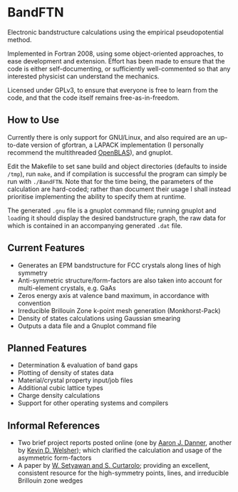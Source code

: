 BandFTN
=======

Electronic bandstructure calculations using the empirical pseudopotential method.

Implemented in Fortran 2008, using some object-oriented approaches, to ease development and extension. Effort has been made to ensure that the code is either self-documenting, or sufficiently well-commented so that any interested physicist can understand the mechanics.

Licensed under GPLv3, to ensure that everyone is free to learn from the code, and that the code itself remains free-as-in-freedom.


How to Use
----------

Currently there is only support for GNU/Linux, and also required are an up-to-date version of gfortran, a LAPACK implementation (I personally recommend the multithreaded [OpenBLAS](http://www.openblas.net/)), and gnuplot.

Edit the Makefile to set sane build and object directories (defaults to inside ```/tmp```), run ```make```, and if compilation is successful the program can simply be run with ```./BandFTN```. Note that for the time being, the parameters of the calculation are hard-coded; rather than document their usage I shall instead prioritise implementing the ability to specify them at runtime.

The generated ```.gnu``` file is a gnuplot command file; running gnuplot and ```load```ing it should display the desired bandstructure graph, the raw data for which is contained in an accompanying generated ```.dat``` file.


Current Features
----------------

* Generates an EPM bandstructure for FCC crystals along lines of high symmetry
* Anti-symmetric structure/form-factors are also taken into account for multi-element crystals, e.g. GaAs
* Zeros energy axis at valence band maximum, in accordance with convention
* Irreducible Brillouin Zone k-point mesh generation (Monkhorst-Pack)
* Density of states calculations using Gaussian smearing
* Outputs a data file and a Gnuplot command file


Planned Features
----------------

* Determination & evaluation of band gaps
* Plotting of density of states data
* Material/crystal property input/job files
* Additional cubic lattice types
* Charge density calculations
* Support for other operating systems and compilers

Informal References
-------------------

* Two brief project reports posted online (one by [Aaron J. Danner](http://www.ece.nus.edu.sg/stfpage/eleadj/pseudopotential.htm), another by [Kevin D. Welsher](http://large.stanford.edu/courses/2007/ap272/welsher1/)); which clarified the calculation and usage of the asymmetric form-factors
* A paper by [W. Setyawan and S. Curtarolo](http://arxiv.org/abs/1004.2974); providing an excellent, consistent resource for the high-symmetry points, lines, and irreducible Brillouin zone wedges
